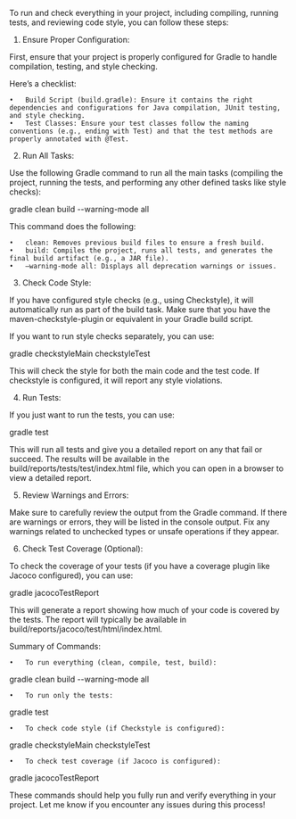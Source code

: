 To run and check everything in your project, including compiling, running tests, and reviewing code style, you can follow these steps:

1. Ensure Proper Configuration:

First, ensure that your project is properly configured for Gradle to handle compilation, testing, and style checking.

Here’s a checklist:

	•	Build Script (build.gradle): Ensure it contains the right dependencies and configurations for Java compilation, JUnit testing, and style checking.
	•	Test Classes: Ensure your test classes follow the naming conventions (e.g., ending with Test) and that the test methods are properly annotated with @Test.

2. Run All Tasks:

Use the following Gradle command to run all the main tasks (compiling the project, running the tests, and performing any other defined tasks like style checks):

gradle clean build --warning-mode all

This command does the following:

	•	clean: Removes previous build files to ensure a fresh build.
	•	build: Compiles the project, runs all tests, and generates the final build artifact (e.g., a JAR file).
	•	–warning-mode all: Displays all deprecation warnings or issues.

3. Check Code Style:

If you have configured style checks (e.g., using Checkstyle), it will automatically run as part of the build task. Make sure that you have the maven-checkstyle-plugin or equivalent in your Gradle build script.

If you want to run style checks separately, you can use:

gradle checkstyleMain checkstyleTest

This will check the style for both the main code and the test code. If checkstyle is configured, it will report any style violations.

4. Run Tests:

If you just want to run the tests, you can use:

gradle test

This will run all tests and give you a detailed report on any that fail or succeed. The results will be available in the build/reports/tests/test/index.html file, which you can open in a browser to view a detailed report.

5. Review Warnings and Errors:

Make sure to carefully review the output from the Gradle command. If there are warnings or errors, they will be listed in the console output. Fix any warnings related to unchecked types or unsafe operations if they appear.

6. Check Test Coverage (Optional):

To check the coverage of your tests (if you have a coverage plugin like Jacoco configured), you can use:

gradle jacocoTestReport

This will generate a report showing how much of your code is covered by the tests. The report will typically be available in build/reports/jacoco/test/html/index.html.

Summary of Commands:

	•	To run everything (clean, compile, test, build):

gradle clean build --warning-mode all


	•	To run only the tests:

gradle test


	•	To check code style (if Checkstyle is configured):

gradle checkstyleMain checkstyleTest


	•	To check test coverage (if Jacoco is configured):

gradle jacocoTestReport



These commands should help you fully run and verify everything in your project. Let me know if you encounter any issues during this process!